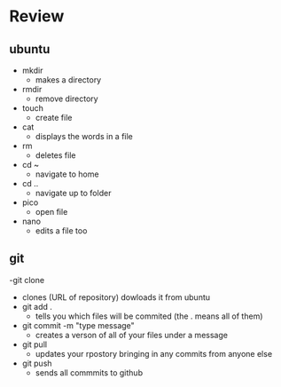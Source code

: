 # Review

## ubuntu
- mkdir
  - makes a directory 
- rmdir 
  - remove directory
- touch
  - create file
- cat
  - displays the words in a file
- rm
  - deletes file
- cd ~
  - navigate to home
- cd ..
  - navigate up to folder
- pico
  - open file
- nano
  - edits a file too

## git
-git clone
  - clones (URL of repository) dowloads it from ubuntu
- git add .
  - tells you which files will be commited (the . means all of them)
- git commit -m "type message"
  - creates a verson of all of your files under a message
- git pull
  - updates your rpostory bringing in any commits from anyone else
- git push
  - sends all commmits to github

